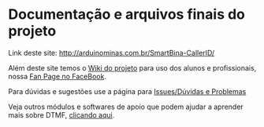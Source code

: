 # Documentação e arquivos finais do projeto

Link deste site: http://arduinominas.com.br/SmartBina-CallerID/

Além deste site temos o [Wiki do projeto](https://github.com/ArduinoMinas/SmartBina-CallerID/wiki) para uso dos alunos e profissionais, nossa [Fan Page no FaceBook](https://www.facebook.com/SmarBinaCallerID/).

Para dúvidas e sugestões use a página para [Issues/Dúvidas e Problemas](https://github.com/ArduinoMinas/SmartBina-CallerID/issues)

Veja outros módulos e softwares de apoio que podem ajudar a aprender mais sobre DTMF, [clicando aqui](apoio).